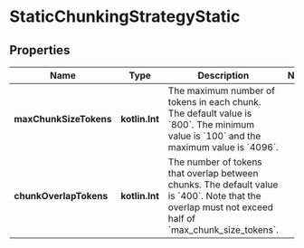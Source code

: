 
# StaticChunkingStrategyStatic

## Properties
| Name | Type | Description | Notes |
| ------------ | ------------- | ------------- | ------------- |
| **maxChunkSizeTokens** | **kotlin.Int** | The maximum number of tokens in each chunk. The default value is &#x60;800&#x60;. The minimum value is &#x60;100&#x60; and the maximum value is &#x60;4096&#x60;. |  |
| **chunkOverlapTokens** | **kotlin.Int** | The number of tokens that overlap between chunks. The default value is &#x60;400&#x60;.  Note that the overlap must not exceed half of &#x60;max_chunk_size_tokens&#x60;.  |  |



